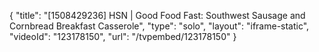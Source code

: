 {
    "title": "[1508429236] HSN | Good Food Fast: Southwest Sausage and Cornbread Breakfast Casserole",
    "type": "solo",
    "layout": "iframe-static",
    "videoId": "123178150",
    "url": "\/tvpembed\/123178150"
}